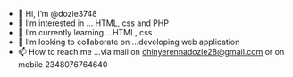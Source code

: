 - 👋 Hi, I’m @dozie3748
- 👀 I’m interested in ... HTML, css and PHP
- 🌱 I’m currently learning ...HTML, css
- 💞️ I’m looking to collaborate on ...developing web application
- 📫 How to reach me ...via mail on chinyerennadozie28@gmail.com or on mobile 2348076764640

<!---
dozie3748/dozie3748 is a ✨ special ✨ repository because its `README.md` (this file) appears on your GitHub profile.
You can click the Preview link to take a look at your changes.
--->
